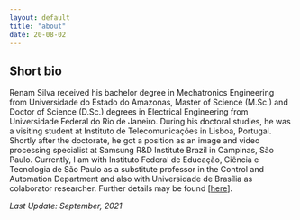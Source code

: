 ```yaml
---
layout: default
title: "about"
date: 20-08-02
---
```


## Short bio


Renam Silva received his bachelor degree in Mechatronics Engineering from Universidade do Estado do Amazonas, 
Master of Science (M.Sc.) and Doctor of Science (D.Sc.) degrees in Electrical Engineering from Universidade Federal do Rio de Janeiro. During his doctoral studies, he was a visiting student at Instituto de Telecomunicações in Lisboa, Portugal. Shortly after the doctorate, he got a position as an image and video processing specialist at Samsung R&D Institute Brazil in Campinas, São Paulo. Currently, I am with Instituto Federal de Educação, Ciência e Tecnologia de São Paulo as a substitute professor in the Control and Automation Department and also with Universidade de Brasília as colaborator researcher.
Further details may be found [[here](./cv.pdf)].

*Last Update: September, 2021* 


